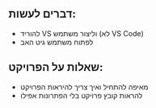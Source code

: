 ## דברים לעשות: 
* להוריד VS וליצור משתמש (לא VS Code)
* לפתוח משתמש גיט האב
## שאלות על הפרויקט:
* מאיפה להתחיל ואיך צריך להיראות הפרויקט
* להראות קובץ פרויקט בלי הפתרונות אפילו